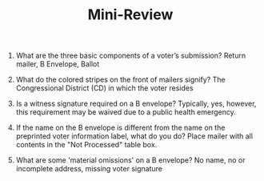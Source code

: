 ﻿---
layout: slide
title: "Mini-Review"
---

1.  What are the three basic components of a voter’s submission?  Return mailer, B Envelope, Ballot

2.  What do the colored stripes on the front of mailers signify?  The Congressional District (CD) in which the voter resides

3.  Is a witness signature required on a B envelope?  Typically, yes, however, this requirement may be waived due to a public health emergency. 

4.  If the name on the B envelope is different from the name on the preprinted voter information label, what do you do?  Place mailer with all contents in the "Not Processed" table box.

5.  What are some 'material omissions' on a B envelope? No name, no or incomplete address, missing voter signature


